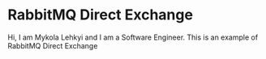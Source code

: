 # RabbitMQ Direct Exchange
Hi, I am Mykola Lehkyi and I am a Software Engineer. This is an example of RabbitMQ Direct Exchange
